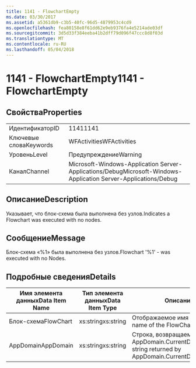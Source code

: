 ```yaml
---
title: 1141 - FlowchartEmpty
ms.date: 03/30/2017
ms.assetid: a5361db9-c3b5-40fc-96d5-4879953c4cd9
ms.openlocfilehash: fea80158e8f61dd62e9eb9376fa4e5214ade03df
ms.sourcegitcommit: 3d5d33f384eeba41b2dff79d096f47ccc8d8f03d
ms.translationtype: MT
ms.contentlocale: ru-RU
ms.lasthandoff: 05/04/2018
---
```

# <a name="1141---flowchartempty"></a><span data-ttu-id="e15c1-102">1141 - FlowchartEmpty</span><span class="sxs-lookup"><span data-stu-id="e15c1-102">1141 - FlowchartEmpty</span></span>
## <a name="properties"></a><span data-ttu-id="e15c1-103">Свойства</span><span class="sxs-lookup"><span data-stu-id="e15c1-103">Properties</span></span>  
  
|||  
|-|-|  
|<span data-ttu-id="e15c1-104">Идентификатор</span><span class="sxs-lookup"><span data-stu-id="e15c1-104">ID</span></span>|<span data-ttu-id="e15c1-105">1141</span><span class="sxs-lookup"><span data-stu-id="e15c1-105">1141</span></span>|  
|<span data-ttu-id="e15c1-106">Ключевые слова</span><span class="sxs-lookup"><span data-stu-id="e15c1-106">Keywords</span></span>|<span data-ttu-id="e15c1-107">WFActivities</span><span class="sxs-lookup"><span data-stu-id="e15c1-107">WFActivities</span></span>|  
|<span data-ttu-id="e15c1-108">Уровень</span><span class="sxs-lookup"><span data-stu-id="e15c1-108">Level</span></span>|<span data-ttu-id="e15c1-109">Предупреждение</span><span class="sxs-lookup"><span data-stu-id="e15c1-109">Warning</span></span>|  
|<span data-ttu-id="e15c1-110">Канал</span><span class="sxs-lookup"><span data-stu-id="e15c1-110">Channel</span></span>|<span data-ttu-id="e15c1-111">Microsoft-Windows-Application Server-Applications/Debug</span><span class="sxs-lookup"><span data-stu-id="e15c1-111">Microsoft-Windows-Application Server-Applications/Debug</span></span>|  
  
## <a name="description"></a><span data-ttu-id="e15c1-112">Описание</span><span class="sxs-lookup"><span data-stu-id="e15c1-112">Description</span></span>  
 <span data-ttu-id="e15c1-113">Указывает, что блок-схема была выполнена без узлов.</span><span class="sxs-lookup"><span data-stu-id="e15c1-113">Indicates a Flowchart was executed with no nodes.</span></span>  
  
## <a name="message"></a><span data-ttu-id="e15c1-114">Сообщение</span><span class="sxs-lookup"><span data-stu-id="e15c1-114">Message</span></span>  
 <span data-ttu-id="e15c1-115">Блок-схема «%1» была выполнена без узлов.</span><span class="sxs-lookup"><span data-stu-id="e15c1-115">Flowchart '%1' - was executed with no Nodes.</span></span>  
  
## <a name="details"></a><span data-ttu-id="e15c1-116">Подробные сведения</span><span class="sxs-lookup"><span data-stu-id="e15c1-116">Details</span></span>  
  
|<span data-ttu-id="e15c1-117">Имя элемента данных</span><span class="sxs-lookup"><span data-stu-id="e15c1-117">Data Item Name</span></span>|<span data-ttu-id="e15c1-118">Тип элемента данных</span><span class="sxs-lookup"><span data-stu-id="e15c1-118">Data Item Type</span></span>|<span data-ttu-id="e15c1-119">Описание</span><span class="sxs-lookup"><span data-stu-id="e15c1-119">Description</span></span>|  
|--------------------|--------------------|-----------------|  
|<span data-ttu-id="e15c1-120">Блок-схема</span><span class="sxs-lookup"><span data-stu-id="e15c1-120">FlowChart</span></span>|<span data-ttu-id="e15c1-121">xs:string</span><span class="sxs-lookup"><span data-stu-id="e15c1-121">xs:string</span></span>|<span data-ttu-id="e15c1-122">Отображаемое имя блок-схемы.</span><span class="sxs-lookup"><span data-stu-id="e15c1-122">The display name of the FlowChart.</span></span>|  
|<span data-ttu-id="e15c1-123">AppDomain</span><span class="sxs-lookup"><span data-stu-id="e15c1-123">AppDomain</span></span>|<span data-ttu-id="e15c1-124">xs:string</span><span class="sxs-lookup"><span data-stu-id="e15c1-124">xs:string</span></span>|<span data-ttu-id="e15c1-125">Строка, возвращаемая AppDomain.CurrentDomain.FriendlyName.</span><span class="sxs-lookup"><span data-stu-id="e15c1-125">The string returned by AppDomain.CurrentDomain.FriendlyName.</span></span>|
